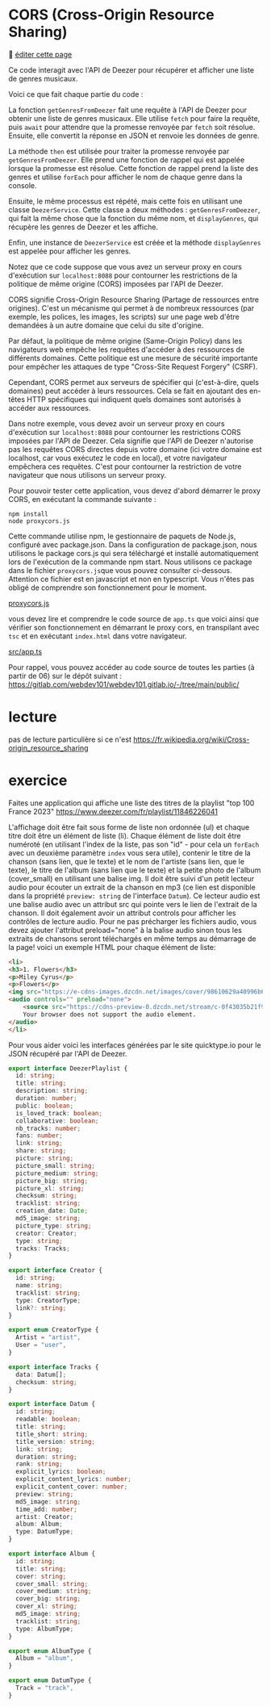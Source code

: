 # CORS (Cross-Origin Resource Sharing)

:memo: [éditer cette page](https://gitlab.com/-/ide/project/webdev101/webdev101.gitlab.io/edit/main/-/public/15_cors/README.md)

Ce code interagit avec l'API de Deezer pour récupérer et afficher une liste de genres musicaux.

Voici ce que fait chaque partie du code :

La fonction `getGenresFromDeezer` fait une requête à l'API de Deezer pour obtenir une liste de genres musicaux. Elle utilise `fetch` pour faire la requête, puis `await` pour attendre que la promesse renvoyée par `fetch` soit résolue. Ensuite, elle convertit la réponse en JSON et renvoie les données de genre.

La méthode `then` est utilisée pour traiter la promesse renvoyée par `getGenresFromDeezer`. Elle prend une fonction de rappel qui est appelée lorsque la promesse est résolue. Cette fonction de rappel prend la liste des genres et utilise `forEach` pour afficher le nom de chaque genre dans la console.

Ensuite, le même processus est répété, mais cette fois en utilisant une classe `DeezerService`. Cette classe a deux méthodes : `getGenresFromDeezer`, qui fait la même chose que la fonction du même nom, et `displayGenres`, qui récupère les genres de Deezer et les affiche.

Enfin, une instance de `DeezerService` est créée et la méthode `displayGenres` est appelée pour afficher les genres.

Notez que ce code suppose que vous avez un serveur proxy en cours d'exécution sur `localhost:8088` pour contourner les restrictions de la politique de même origine (CORS) imposées par l'API de Deezer.

CORS signifie Cross-Origin Resource Sharing (Partage de ressources entre origines). C'est un mécanisme qui permet à de nombreux ressources (par exemple, les polices, les images, les scripts) sur une page web d'être demandées à un autre domaine que celui du site d'origine.

Par défaut, la politique de même origine (Same-Origin Policy) dans les navigateurs web empêche les requêtes d'accéder à des ressources de différents domaines. Cette politique est une mesure de sécurité importante pour empêcher les attaques de type "Cross-Site Request Forgery" (CSRF).

Cependant, CORS permet aux serveurs de spécifier qui (c'est-à-dire, quels domaines) peut accéder à leurs ressources. Cela se fait en ajoutant des en-têtes HTTP spécifiques qui indiquent quels domaines sont autorisés à accéder aux ressources.

Dans notre exemple, vous devez avoir un serveur proxy en cours d'exécution sur `localhost:8088` pour contourner les restrictions CORS imposées par l'API de Deezer. Cela signifie que l'API de Deezer n'autorise pas les requêtes CORS directes depuis votre domaine (ici votre domaine est localhost, car vous exécutez le code en local), et votre navigateur empêchera ces requêtes. C'est pour contourner la restriction de votre navigateur que nous utilisons un serveur proxy.

Pour pouvoir tester cette application, vous devez d'abord démarrer le proxy CORS, en exécutant la commande suivante :

```terminal
npm install
node proxycors.js
```

Cette commande utilise npm, le gestionnaire de paquets de Node.js, configuré avec package.json. Dans la configuration de package.json, nous utilisons le package cors.js qui sera téléchargé et installé automatiquement lors de l'exécution de la commande npm start. Nous utilisons ce package dans le fichier `proxycors.js`que vous pouvez consulter ci-dessous. Attention ce fichier est en javascript et non en typescript. Vous n'êtes pas obligé de comprendre son fonctionnement pour le moment.

[proxycors.js](proxycors.js ":include :type=code javascript")

vous devez lire et comprendre le code source de `app.ts` que voici ainsi que vérifier son fonctionnement en démarrant le proxy cors, en transpilant avec `tsc` et en exécutant `index.html` dans votre navigateur.

[src/app.ts](src/app.ts ":include :type=code typescript")

Pour rappel, vous pouvez accéder au code source de toutes les parties (à partir de 06) sur le dépôt suivant : https://gitlab.com/webdev101/webdev101.gitlab.io/-/tree/main/public/

# lecture

pas de lecture particulière si ce n'est https://fr.wikipedia.org/wiki/Cross-origin_resource_sharing

# exercice

Faites une application qui affiche une liste des titres de la playlist "top 100 France 2023" https://www.deezer.com/fr/playlist/11846226041

L'affichage doit être fait sous forme de liste non ordonnée (ul) et chaque titre doit être un élément de liste (li). Chaque élément de liste doit être numéroté (en utilisant l'index de la liste, pas son "id" - pour cela un `forEach` avec un deuxième paramètre `index` vous sera utile), contenir le titre de la chanson (sans lien, que le texte) et le nom de l'artiste (sans lien, que le texte), le titre de l'album (sans lien que le texte) et la petite photo de l'album (cover_small) en utilisant une balise img. Il doit être suivi d'un petit lecteur audio pour écouter un extrait de la chanson en mp3 (ce lien est disponible dans la propriété `preview: string` de l'interface `Datum`). Ce lecteur audio est une balise audio avec un attribut src qui pointe vers le lien de l'extrait de la chanson. Il doit également avoir un attribut controls pour afficher les contrôles de lecture audio. Pour ne pas précharger les fichiers audio, vous devez ajouter l'attribut preload="none" à la balise audio sinon tous les extraits de chansons seront téléchargés en même temps au démarrage de la page! voici un exemple HTML pour chaque élément de liste:

```html
<li>
<h3>1. Flowers</h3>
<p>Miley Cyrus</p>
<p>Flowers</p>
<img src="https://e-cdns-images.dzcdn.net/images/cover/98610629a40996b61b3d24bd5ab8c2e1/56x56-000000-80-0-0.jpg" alt="cover">
<audio controls="" preload="none">
    <source src="https://cdns-preview-0.dzcdn.net/stream/c-0f43035b21f9ce0dbf0cbcb78da9fd24-5.mp3" type="audio/mpeg">
    Your browser does not support the audio element.
</audio>
</li>
```

Pour vous aider voici les interfaces générées par le site quicktype.io pour le JSON récupéré par l'API de Deezer.

```typescript
export interface DeezerPlaylist {
  id: string;
  title: string;
  description: string;
  duration: number;
  public: boolean;
  is_loved_track: boolean;
  collaborative: boolean;
  nb_tracks: number;
  fans: number;
  link: string;
  share: string;
  picture: string;
  picture_small: string;
  picture_medium: string;
  picture_big: string;
  picture_xl: string;
  checksum: string;
  tracklist: string;
  creation_date: Date;
  md5_image: string;
  picture_type: string;
  creator: Creator;
  type: string;
  tracks: Tracks;
}

export interface Creator {
  id: string;
  name: string;
  tracklist: string;
  type: CreatorType;
  link?: string;
}

export enum CreatorType {
  Artist = "artist",
  User = "user",
}

export interface Tracks {
  data: Datum[];
  checksum: string;
}

export interface Datum {
  id: string;
  readable: boolean;
  title: string;
  title_short: string;
  title_version: string;
  link: string;
  duration: string;
  rank: string;
  explicit_lyrics: boolean;
  explicit_content_lyrics: number;
  explicit_content_cover: number;
  preview: string;
  md5_image: string;
  time_add: number;
  artist: Creator;
  album: Album;
  type: DatumType;
}

export interface Album {
  id: string;
  title: string;
  cover: string;
  cover_small: string;
  cover_medium: string;
  cover_big: string;
  cover_xl: string;
  md5_image: string;
  tracklist: string;
  type: AlbumType;
}

export enum AlbumType {
  Album = "album",
}

export enum DatumType {
  Track = "track",
}
```
